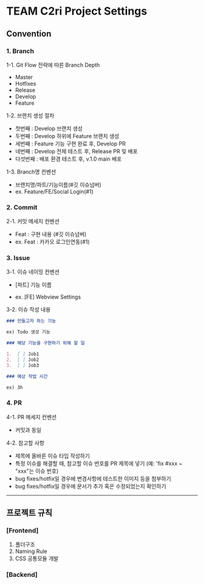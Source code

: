 # TEAM C2ri Project Settings

## Convention

### 1. Branch

1-1. Git Flow 전략에 따른 Branch Depth

- Master
- Hotfixes
- Release
- Develop
- Feature

1-2. 브랜치 생성 절차

- 첫번째 : Develop 브랜치 생성
- 두번째 : Develop 하위에 Feature 브랜치 생성
- 세번째 : Feature 기능 구현 완료 후, Develop PR
- 네번째 : Develop 전체 테스트 후, Release PR 및 배포
- 다섯번째 : 배포 환경 테스트 후, v.1.0 main 배포

1-3. Branch명 컨벤션

- 브랜치명/파트/기능이름(#깃 이슈넘버)
- ex. Feature/FE/Social Login(#1)

### 2. Commit

2-1. 커밋 메세지 컨벤션

- Feat : 구현 내용 (#깃 이슈넘버)
- ex. Feat : 카카오 로그인연동(#1)

### 3. Issue

3-1. 이슈 네이밍 컨벤션

- [파트] 기능 이름

- ex. [FE] Webview Settings

3-2. 이슈 작성 내용

```markdown
### 만들고자 하는 기능

ex) Todo 생성 기능

### 해당 기능을 구현하기 위해 할 일

1.  [ ] Job1
2.  [ ] Job2
3.  [ ] Job3

### 예상 작업 시간

ex) 3h
```

### 4. PR

4-1. PR 메세지 컨벤션

- 커밋과 동일

4-2. 참고할 사항

- 제목에 올바른 이슈 타입 작성하기
- 특정 이슈를 해결할 때, 참고할 이슈 번호를 PR 제목에 넣기
  (예: 'fix #xxx ~ "xxx"는 이슈 번호)
- bug fixes/hotfix일 경우에 변경사항에 테스트한 이미지 등을 첨부하기
- bug fixes/hotfix일 경우에 문서가 추가 혹은 수정되었는지 확인하기

---

## 프로젝트 규칙

### [Frontend]

1. 폴더구조
2. Naming Rule
3. CSS 공통모듈 개발

### [Backend]
